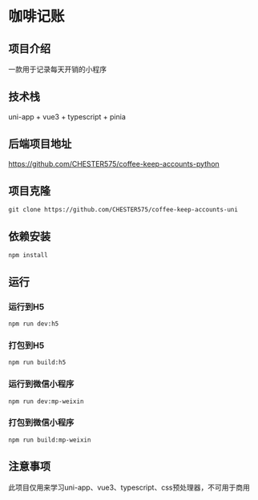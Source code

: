 # 咖啡记账

## 项目介绍

一款用于记录每天开销的小程序

## 技术栈

uni-app + vue3 + typescript + pinia

## 后端项目地址

https://github.com/CHESTER575/coffee-keep-accounts-python

## 项目克隆

    git clone https://github.com/CHESTER575/coffee-keep-accounts-uni

## 依赖安装

    npm install

## 运行

### 运行到H5

    npm run dev:h5

### 打包到H5

    npm run build:h5

### 运行到微信小程序

    npm run dev:mp-weixin

### 打包到微信小程序

    npm run build:mp-weixin

## 注意事项

此项目仅用来学习uni-app、vue3、typescript、css预处理器，不可用于商用
